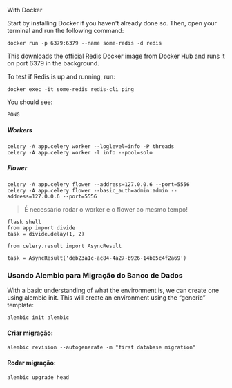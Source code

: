 With Docker

Start by installing Docker if you haven't already done so. Then, open your terminal and run the following command:

````commandline
docker run -p 6379:6379 --name some-redis -d redis
````

This downloads the official Redis Docker image from Docker Hub and runs it on port 6379 in the background.

To test if Redis is up and running, run:
````commandline
docker exec -it some-redis redis-cli ping
````
You should see:
````commandline
PONG
````

<h5>Workers</h5>

````commandline
celery -A app.celery worker --loglevel=info -P threads
celery -A app.celery worker -l info --pool=solo
````

<h5>Flower</h5>

````commandline
celery -A app.celery flower --address=127.0.0.6 --port=5556 
celery -A app.celery flower --basic_auth=admin:admin --address=127.0.0.6 --port=5556
````


> É necessário rodar o worker e o flower ao mesmo tempo!

````commandline
flask shell
from app import divide 
task = divide.delay(1, 2)

from celery.result import AsyncResult

task = AsyncResult('deb23a1c-ac84-4a27-b926-14b05c4f2a69')
````

<h3>Usando Alembic para Migração do Banco de Dados</h3>

With a basic understanding of what the environment is, we can create one using alembic init. This will create an environment using the “generic” template:

````commandline
alembic init alembic
````

<h4>Criar migração:</h4>

````commandline
alembic revision --autogenerate -m "first database migration"
````

<h4>Rodar migração:</h4>

````commandline
alembic upgrade head
````